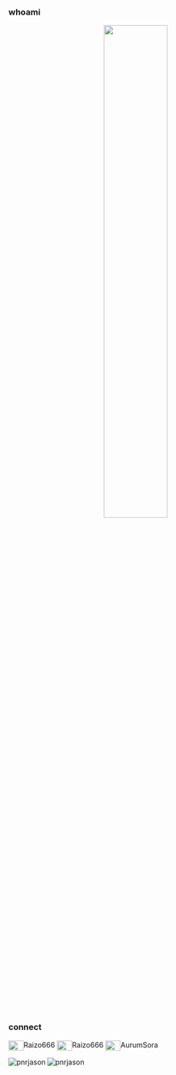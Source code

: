 ### whoami

<div align="center">
    <img src="https://github.com/pnrjason/pnrjason/assets/39984351/765c3c4c-a64f-4f92-9028-f5f8cbc9b765" width="50%" height="50%">
</div>

### connect
<p align="left">
<img align="center" src="https://www.svgrepo.com/show/331368/discord-v2.svg" height="20" width="30"/>Raizo666
<img align="center" src="https://www.svgrepo.com/show/452115/telegram.svg" height="20" width="30"/>Raizo666
<img align="center" src="https://www.svgrepo.com/show/448251/twitch.svg" height="20" width="30"/>AurumSora

<p><img align="left" src="https://github-readme-stats.vercel.app/api/top-langs?username=pnrjason&layout=pie&theme=merko&langs_count=8" alt="pnrjason" /></p>
<p><img align="center" src="https://github-readme-streak-stats.herokuapp.com/?user=pnrjason&theme=merko" alt="pnrjason" /></p>
